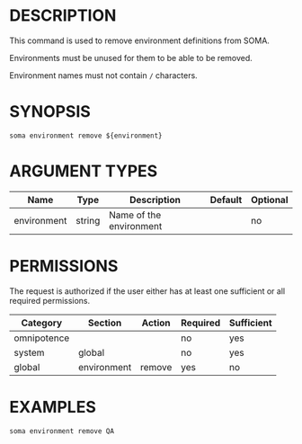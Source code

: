 # DESCRIPTION

This command is used to remove environment definitions from SOMA.

Environments must be unused for them to be able to be removed.

Environment names must not contain `/` characters.

# SYNOPSIS

```
soma environment remove ${environment}
```

# ARGUMENT TYPES

Name | Type |     Description   | Default | Optional
 --- |  --- | ----------------- | ------- | --------
environment | string | Name of the environment | | no

# PERMISSIONS

The request is authorized if the user either has at least one
sufficient or all required permissions.

Category | Section | Action | Required | Sufficient
 ------- | ------- | ------ | -------- | ----------
omnipotence | | | no | yes
system | global | | no | yes
global | environment | remove | yes | no

# EXAMPLES

```
soma environment remove QA
```
